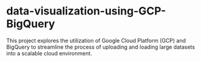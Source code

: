 # data-visualization-using-GCP-BigQuery
This project explores the utilization of Google Cloud Platform (GCP) and BigQuery to streamline the process of uploading and loading large datasets into a scalable cloud environment. 
